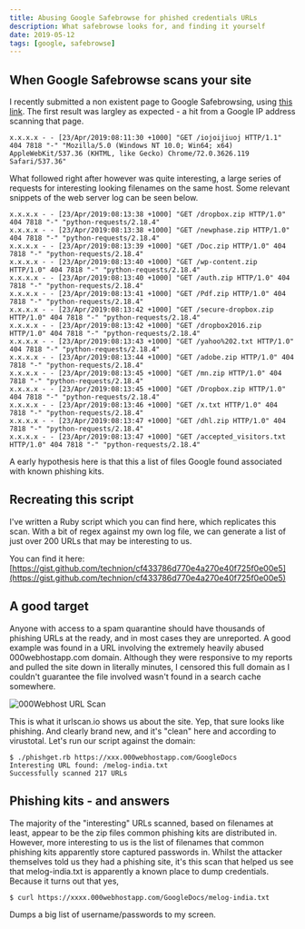 ```yaml
---
title: Abusing Google Safebrowse for phished credentials URLs
description: What safebrowse looks for, and finding it yourself
date: 2019-05-12
tags: [google, safebrowse]
---
```

## When Google Safebrowse scans your site

I recently submitted a non existent page to Google Safebrowsing, using [this link](https://www.google.com/safebrowsing/report_phish/).
The first result was largley as expected - a hit from a Google IP address scanning that page.

```
x.x.x.x - - [23/Apr/2019:08:11:30 +1000] "GET /iojoijiuoj HTTP/1.1" 404 7818 "-" "Mozilla/5.0 (Windows NT 10.0; Win64; x64) AppleWebKit/537.36 (KHTML, like Gecko) Chrome/72.0.3626.119 Safari/537.36"
```

What followed right after however was quite interesting, a large series of requests for interesting looking filenames on the same host. Some relevant snippets of the web server log can be seen below.

```
x.x.x.x - - [23/Apr/2019:08:13:38 +1000] "GET /dropbox.zip HTTP/1.0" 404 7818 "-" "python-requests/2.18.4"
x.x.x.x - - [23/Apr/2019:08:13:38 +1000] "GET /newphase.zip HTTP/1.0" 404 7818 "-" "python-requests/2.18.4"
x.x.x.x - - [23/Apr/2019:08:13:39 +1000] "GET /Doc.zip HTTP/1.0" 404 7818 "-" "python-requests/2.18.4"
x.x.x.x - - [23/Apr/2019:08:13:40 +1000] "GET /wp-content.zip HTTP/1.0" 404 7818 "-" "python-requests/2.18.4"
x.x.x.x - - [23/Apr/2019:08:13:40 +1000] "GET /auth.zip HTTP/1.0" 404 7818 "-" "python-requests/2.18.4"
x.x.x.x - - [23/Apr/2019:08:13:41 +1000] "GET /Pdf.zip HTTP/1.0" 404 7818 "-" "python-requests/2.18.4"
x.x.x.x - - [23/Apr/2019:08:13:42 +1000] "GET /secure-dropbox.zip HTTP/1.0" 404 7818 "-" "python-requests/2.18.4"
x.x.x.x - - [23/Apr/2019:08:13:42 +1000] "GET /dropbox2016.zip HTTP/1.0" 404 7818 "-" "python-requests/2.18.4"
x.x.x.x - - [23/Apr/2019:08:13:43 +1000] "GET /yahoo%202.txt HTTP/1.0" 404 7818 "-" "python-requests/2.18.4"
x.x.x.x - - [23/Apr/2019:08:13:44 +1000] "GET /adobe.zip HTTP/1.0" 404 7818 "-" "python-requests/2.18.4"
x.x.x.x - - [23/Apr/2019:08:13:45 +1000] "GET /mn.zip HTTP/1.0" 404 7818 "-" "python-requests/2.18.4"
x.x.x.x - - [23/Apr/2019:08:13:45 +1000] "GET /Dropbox.zip HTTP/1.0" 404 7818 "-" "python-requests/2.18.4"
x.x.x.x - - [23/Apr/2019:08:13:46 +1000] "GET /x.txt HTTP/1.0" 404 7818 "-" "python-requests/2.18.4"
x.x.x.x - - [23/Apr/2019:08:13:47 +1000] "GET /dhl.zip HTTP/1.0" 404 7818 "-" "python-requests/2.18.4"
x.x.x.x - - [23/Apr/2019:08:13:47 +1000] "GET /accepted_visitors.txt HTTP/1.0" 404 7818 "-" "python-requests/2.18.4"
```

A early hypothesis here is that this a list of files Google found associated with known phishing kits.
## Recreating this script

I've written a Ruby script which you can find here, which replicates this scan. With a bit of regex against my own log file, we can generate a list of just over 200 URLs that may be interesting to us.

You can find it here: [https://gist.github.com/technion/cf433786d770e4a270e40f725f0e00e5](https://gist.github.com/technion/cf433786d770e4a270e40f725f0e00e5)
## A good target

Anyone with access to a spam quarantine should have thousands of phishing URLs at the ready, and in most cases they are unreported. A good example was found in a URL involving the extremely heavily abused 000webhostapp.com domain. Although they were responsive to my reports and pulled the site down in literally minutes, I censored this full domain as I couldn't guarantee the file involved wasn't found in a search cache somewhere. 

![000Webhost URL Scan](/media/images/000webhosturlscan.png)    

This is what it urlscan.io shows us about the site. Yep, that sure looks like phishing. And clearly brand new, and it's "clean" here and according to virustotal. Let's run our script against the domain:

```
$ ./phishget.rb https://xxx.000webhostapp.com/GoogleDocs
Interesting URL found: /melog-india.txt
Successfully scanned 217 URLs
```
## Phishing kits - and answers

The majority of the "interesting" URLs scanned, based on filenames at least, appear to be the zip files common phishing kits are distributed in. However, more interesting to us is the list of filenames that common phishing kits apparently store captured passwords in. Whilst the attacker themselves told us they had a phishing site, it's this scan that helped us see that melog-india.txt is apparently a known place to dump credentials. Because it turns out that yes,

```
$ curl https://xxxx.000webhostapp.com/GoogleDocs/melog-india.txt
```

Dumps a big list of username/passwords to my screen.
